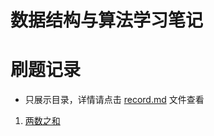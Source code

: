 # 数据结构与算法学习笔记

# 刷题记录

- 只展示目录，详情请点击 [record.md](https://github.com/konghb123/JavaScript-Algorithms/blob/master/record.md) 文件查看

1. [两数之和](https://github.com/konghb123/JavaScript-Algorithms/blob/master/record.md#1两数之和)

